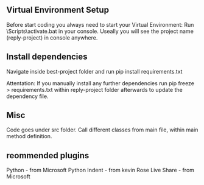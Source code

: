 ## Virtual Environment Setup
Before start coding you always need to start your Virtual Environment: Run \Scripts\activate.bat in your console. Useally you will see the project name (reply-project) in console anywhere.

## Install dependencies
Navigate inside best-project folder and run pip install requirements.txt

Attentation: If you manually install any further dependencies run pip freeze > requirements.txt within reply-project folder afterwards to update the dependency file.

## Misc
Code goes under src folder. Call different classes from main file, within main method definition.

## reommended plugins
Python - from Microsoft
Python Indent - from kevin Rose
Live Share - from Microsoft